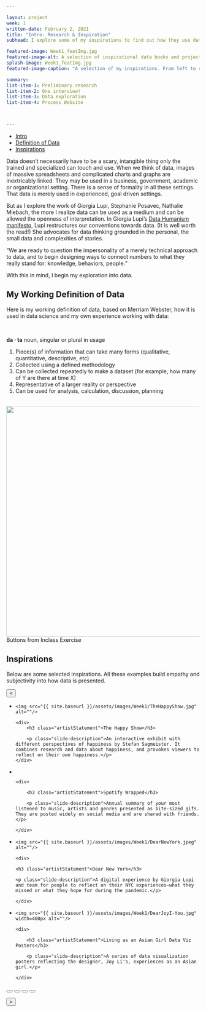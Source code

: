 ```yaml
---

layout: project
week: 1
written-date: February 2, 2021
title: "Intro: Research & Inspiration"
subhead: I explore some of my inspirations to find out how they use data and what makes them compelling.

featured-image: Week1_featImg.jpg
featured-image-alt: A selection of inspirational data books and projects 
splash-image: Week1_featImg.jpg
featured-image-caption: "A selection of my inspirations. From left to right: Lily Xie's Charts, Michelle Rial's Am I Overthinking This?, Giorgia Lupi and Stefanie Posavec's Dear Data"

summary: 
list-item-1: Preliminary research
list-item-2: One interview!
list-item-3: Data exploration
list-item-4: Process Website



---
```


<nav class="article-nav">
  <ul class="sidebar-info">
    <li><a class="scroll-link" href="#one" data-element-id="one">Intro</a></li>
    <li><a class="scroll-link" href="#two" data-element-id="two">Definition of Data</a></li>
    <li><a class="scroll-link" href="#three" data-element-id="three">Inspirations</a></li>

  </ul>
</nav>

<div class="article-content">

<section id="one" class="section">
    
<p>Data doesn’t necessarily have to be a scary, intangible thing only the trained and specialized can touch and use. When we think of data, images of massive spreadsheets and complicated charts and graphs are inextricably linked. They may be used in a business, government, academic or organizational setting. There is a sense of formality in all these settings. That data is merely used in experienced, goal driven settings.</p>

<p>But as I explore the work of Giorgia Lupi, Stephanie Posavec, Nathalie Miebach, the more I realize data can be used as a medium and can be allowed the openness of interpretation. In Giorgia Lupi’s <a href="https://medium.com/@giorgialupi/data-humanism-the-revolution-will-be-visualized-31486a30dbfb" target="_blank" rel="noopener noreferrer" class="inline-link">Data Humanism manifesto</a>, Lupi restructures our conventions towards data. (It is well worth the read!) She advocates for data thinking grounded in the personal, the small data and complexities of stories.</p>

<q class="article-quote">We are ready to question the impersonality of a merely technical approach to data, and to begin designing ways to connect numbers to what they really stand for: knowledge, behaviors, people.</q>

</section>

<p>With this in mind, I begin my exploration into data.</p>

<section id="two" class="section">

<h2>My Working Definition of Data</h2>
<p>Here is my working definition of data, based on Merriam Webster, how it is used in data science and my own experience working with data:</p>
<br>

<div class="white-box">
<p><b>da · ta</b> noun, singular or plural in usage</p>
    
<ol>
    <li>Piece(s) of information that can take many forms (qualitative, quantitative, descriptive, etc)</li>
    <li>Collected using a defined methodology</li>
    <li>Can be collected repeatedly to make a dataset (for example, how many of Y are there at time X)</li>
    <li>Representative of a larger reality or perspective</li>
    <li>Can be used for analysis, calculation, discussion, planning</li>

</ol>
</div>

</section>

<br>

<img src="{{ site.baseurl }}/assets/images/Week1/Buttons.jpg" alt="" width=600px height=auto />
<figcaption>Buttons from Inclass Exercise</figcaption>

<section id="three" class="section">
<h2>Inspirations</h2>
<p>Below are some selected inspirations. All these examples build empathy and subjectivity into how data is presented. </p>
<!--  Section 2: Slideshow w/ Individual Artists
based on Kevin Powell's tutorial: https://www.youtube.com/watch?v=VYsVOamdB0g */-->

<div class="carousel">
     <button class="carousel_button  carousel_button-left"><
</button>


<div class="carousel_track-container">
    <ul class="carousel_track">

<!-- Happy Show Slide-->
<li class="carousel_slide currentSlide">
    
    <img src="{{ site.baseurl }}/assets/images/Week1/TheHappyShow.jpg" alt=""/>
    
    <div>
        <h3 class="artistStatement">The Happy Show</h3>

        <p class="slide-description">An interactive exhibit with different perspectives of happiness by Stefan Sagmeister. It combines research and data about happiness, and provokes viewers to reflect on their own happiness.</p>
    </div>


</li>

<!-- Spotify Wrapped Slide -->
<li class="carousel_slide">
    <img src="{{ site.baseurl }}/assets/images/Week1/spotifywrapped.jpg" alt=""/>
    
    <div>

        <h3 class="artistStatement">Spotify Wrapped</h3>

        <p class="slide-description">Annual summary of your most listened to music, artists and genres presented as bite-sized gifs. They are posted widely on social media and are shared with friends.</p>
    
    </div>

</li>

<!--  Dear New York Slide -->
<li class="carousel_slide">

    <img src="{{ site.baseurl }}/assets/images/Week1/DearNewYork.jpeg" alt=""/>
    
    <div>

    <h3 class="artistStatement">Dear New York</h3>

    <p class="slide-description">A digital experience by Giorgia Lupi and team for people to reflect on their NYC experiences—what they missed or what they hope for during the pandemic.</p>
    
    </div>

</li>

<!--  Dear Joy Slide -->
<li class="carousel_slide">

    <img src="{{ site.baseurl }}/assets/images/Week1/DearJoyI-You.jpg" width=400px alt=""/>
    
    <div>
    
        <h3 class="artistStatement">Living as an Asian Girl Data Viz Posters</h3>

        <p class="slide-description">A series of data visualization posters reflecting the designer, Joy Li's, experiences as an Asian girl.</p>
    
    </div>

</li>


</ul>

</div>

<div class="carousel_nav">
    <button class="carousel_indicator currentSlide"></button>
    <button class="carousel_indicator"></button>
    <button class="carousel_indicator"></button>
    <button class="carousel_indicator"></button>
</div>

<button class="carousel_button carousel_button-right">>
</button>


</div>


</section>


</div>

